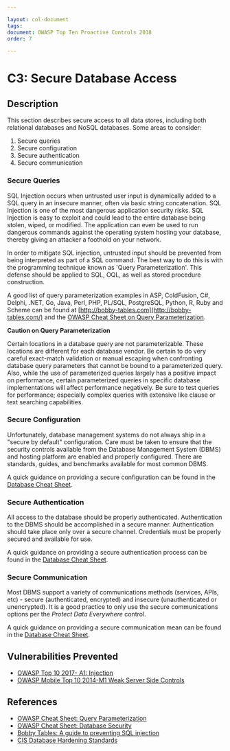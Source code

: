 ```yaml
---

layout: col-document
tags: 
document: OWASP Top Ten Proactive Controls 2018
order: 7

---
```


# C3: Secure Database Access

## Description
This section describes secure access to all data stores, including both relational databases and NoSQL databases. Some areas to consider:

1. Secure queries
2. Secure configuration
3. Secure authentication
4. Secure communication

### Secure Queries
SQL Injection occurs when untrusted user input is dynamically added to a SQL query in an insecure manner, often via basic string concatenation. SQL Injection is one of the most dangerous application security risks. SQL Injection is easy to exploit and could lead to the entire database being stolen, wiped, or modified. The application can even be used to run dangerous commands against the operating system hosting your database, thereby giving an attacker a foothold on your network.

In order to mitigate SQL injection, untrusted input should be prevented from being interpreted as part of a SQL command. The best way to do this is with the programming technique known as 'Query Parameterization'. This defense should be applied to SQL, OQL, as well as stored procedure construction.

A good list of query parameterization examples in ASP, ColdFusion, C#, Delphi, .NET, Go, Java, Perl, PHP, PL/SQL, PostgreSQL, Python, R, Ruby and Scheme can be found at [http://bobby-tables.com](http://bobby-tables.com/) and the [OWASP Cheat Sheet on Query Parameterization](https://www.owasp.org/index.php/Query_Parameterization_Cheat_Sheet).

**Caution on Query Parameterization**

Certain locations in a database query are not parameterizable. These locations are different for each database vendor. Be certain to do very careful exact-match validation or manual escaping when confronting database query parameters that cannot be bound to a parameterized query. Also, while the use of parameterized queries largely has a positive impact on performance, certain parameterized queries in specific database implementations will affect performance negatively. Be sure to test queries for performance; especially complex queries with extensive like clause or text searching capabilities.

### Secure Configuration
Unfortunately, database management systems do not always ship in a "secure by default" configuration. Care must be taken to ensure that the security controls available from the Database Management System (DBMS) and hosting platform are enabled and properly configured. There are standards, guides, and benchmarks available for most common DBMS. 

A quick guidance on providing a secure configuration can be found in the [Database Cheat Sheet](https://cheatsheetseries.owasp.org/cheatsheets/Database_Security_Cheat_Sheet.html#database-configuration-and-hardening).

### Secure Authentication
All access to the database should be properly authenticated. Authentication to the DBMS should be accomplished in a secure manner. Authentication should take place only over a secure channel. Credentials must be properly secured and available for use.

A quick guidance on providing a secure authentication process can be found in the [Database Cheat Sheet](https://cheatsheetseries.owasp.org/cheatsheets/Database_Security_Cheat_Sheet.html#authentication).

### Secure Communication
Most DBMS support a variety of communications methods (services, APIs, etc) - secure (authenticated, encrypted) and insecure (unauthenticated or unencrypted). It is a good practice to only use the secure communications options per the *Protect Data Everywhere* control.

A quick guidance on providing a secure communication mean can be found in the [Database Cheat Sheet](https://cheatsheetseries.owasp.org/cheatsheets/Database_Security_Cheat_Sheet.html#connecting-to-the-database).

## Vulnerabilities Prevented
* [OWASP Top 10 2017- A1: Injection](https://www.owasp.org/index.php/Top_10-2017_A1-Injection)
* [OWASP Mobile Top 10 2014-M1 Weak Server Side Controls](https://www.owasp.org/index.php/Mobile_Top_10_2014-M1)

## References
* [OWASP Cheat Sheet: Query Parameterization](https://www.owasp.org/index.php/Query_Parameterization_Cheat_Sheet)
* [OWASP Cheat Sheet: Database Security](https://cheatsheetseries.owasp.org/cheatsheets/Database_Security_Cheat_Sheet.html)
* [Bobby Tables: A guide to preventing SQL injection](http://bobby-tables.com/)
* [CIS Database Hardening Standards](https://www.cisecurity.org/cis-benchmarks/)
